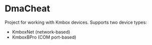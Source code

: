 
# DmaCheat

Project for working with Kmbox devices. Supports two device types:
- KmboxNet (network-based)
- KmboxBPro (COM port-based)